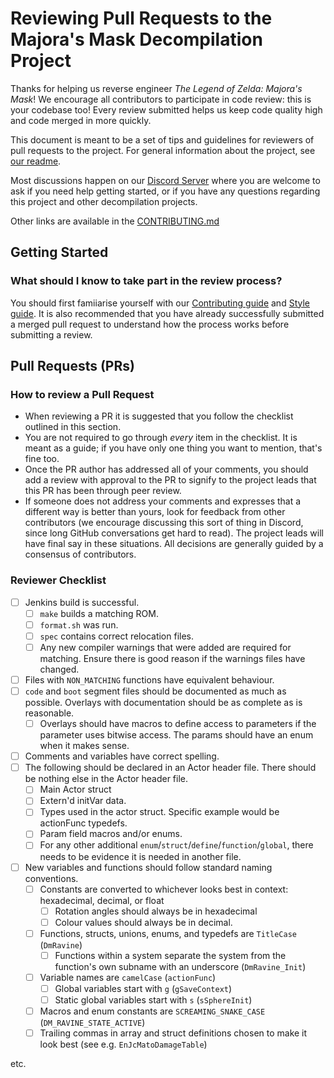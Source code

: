 # Reviewing Pull Requests to the Majora's Mask Decompilation Project

Thanks for helping us reverse engineer *The Legend of Zelda: Majora's Mask*!
We encourage all contributors to participate in code review: this is your codebase too!
Every review submitted helps us keep code quality high and code merged in more quickly.

This document is meant to be a set of tips and guidelines for reviewers of pull requests to the project.
For general information about the project, see [our readme](https://github.com/zeldaret/mm/blob/master/README.md).

Most discussions happen on our [Discord Server](https://discord.zelda64.dev) where you are welcome to ask if you need help getting started, or if you have any questions regarding this project and other decompilation projects.

Other links are available in the [CONTRIBUTING.md](CONTRIBUTING.md)

## Getting Started

### What should I know to take part in the review process?

You should first famiiarise yourself with our [Contributing guide](CONTRIBUTING.md) and [Style guide](STYLE.md). It is also recommended that you have already successfully submitted a merged pull request to understand how the process works before submitting a review.

## Pull Requests (PRs)

### How to review a Pull Request

- When reviewing a PR it is suggested that you follow the checklist outlined in this section.
- You are not required to go through *every* item in the checklist. It is meant as a guide; if you have only one thing you want to mention, that's fine too.
- Once the PR author has addressed all of your comments, you should add a review with approval to the PR to signify to the project leads that this PR has been through peer review.
- If someone does not address your comments and expresses that a different way is better than yours, look for feedback from other contributors (we encourage discussing this sort of thing in Discord, since long GitHub conversations get hard to read). The project leads will have final say in these situations. All decisions are generally guided by a consensus of contributors.

### Reviewer Checklist

- [ ] Jenkins build is successful.
  - [ ] `make` builds a matching ROM.
  - [ ] `format.sh` was run.
  - [ ] `spec` contains correct relocation files.
  - [ ] Any new compiler warnings that were added are required for matching. Ensure there is good reason if the warnings files have changed.
- [ ] Files with `NON_MATCHING` functions have equivalent behaviour.
- [ ] `code` and `boot` segment files should be documented as much as possible. Overlays with documentation should be as complete as is reasonable.
  - [ ] Overlays should have macros to define access to parameters if the parameter uses bitwise access. The params should have an enum when it makes sense.
- [ ] Comments and variables have correct spelling.
- [ ] The following should be declared in an Actor header file. There should be nothing else in the Actor header file.
  - [ ] Main Actor struct
  - [ ] Extern'd initVar data.
  - [ ] Types used in the actor struct. Specific example would be actionFunc typedefs.
  - [ ] Param field macros and/or enums.
  - [ ] For any other additional `enum`/`struct`/`define`/`function`/`global`, there needs to be evidence it is needed in another file.
- [ ] New variables and functions should follow standard naming conventions.
  - [ ] Constants are converted to whichever looks best in context: hexadecimal, decimal, or float
    - [ ] Rotation angles should always be in hexadecimal
    - [ ] Colour values should always be in decimal.
  - [ ] Functions, structs, unions, enums, and typedefs are `TitleCase` (`DmRavine`)
    - [ ] Functions within a system separate the system from the function's own subname with an underscore (`DmRavine_Init`)
  - [ ] Variable names are `camelCase` (`actionFunc`)
    - [ ] Global variables start with `g` (`gSaveContext`)
    - [ ] Static global variables start with `s` (`sSphereInit`)
  - [ ] Macros and enum constants are `SCREAMING_SNAKE_CASE` (`DM_RAVINE_STATE_ACTIVE`)
  - [ ] Trailing commas in array and struct definitions chosen to make it look best (see e.g. `EnJcMatoDamageTable`)

etc.
